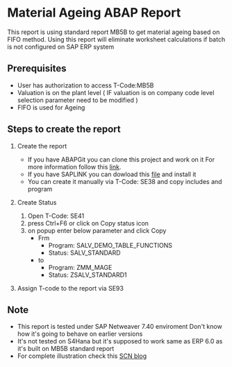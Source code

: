 # Material Ageing ABAP Report

This report is using standard report MB5B to get material ageing based on FIFO method.
Using this report will eliminate worksheet calculations if batch is not configured on SAP ERP system

## Prerequisites
* User has authorization to access T-Code:MB5B
* Valuation is on the plant level ( IF valuation is on company code level selection parameter need to be modified )
* FIFO is used for Ageing

## Steps to create the report
1. Create the report
    * If you have ABAPGit you can clone this project and work on it For more information follow this [link](https://blogs.sap.com/2017/06/21/abapgit-so-easy/).
    * If you have SAPLINK you can dowload this [file](https://github.com/Ibrahem-Ahmed/Material-Ageing/blob/master/NUGG_ZMM_MAGE.nugg) and install it
    * You can create it manually via T-Code: SE38 and copy includes and program
    
2. Create Status
    1. Open T-Code: SE41
    2. press Ctrl+F6 or click on Copy status icon
    3. on popup enter below parameter and click Copy
        * Frm
            * Program: SALV_DEMO_TABLE_FUNCTIONS
            * Status: SALV_STANDARD
        * to
            * Program: ZMM_MAGE
            * Status: ZSALV_STANDARD1
            
3. Assign T-code to the report via SE93


## Note
* This report is tested under SAP Netweaver 7.40 enviroment Don't know how it's going to behave on earlier versions
* It's not tested on S4Hana but it's supposed to work same as ERP 6.0 as it's built on MB5B standard report
* For complete illustration check this [SCN blog](https://blogs.sap.com/2018/07/22/inventory-ageing-abap-report/)

